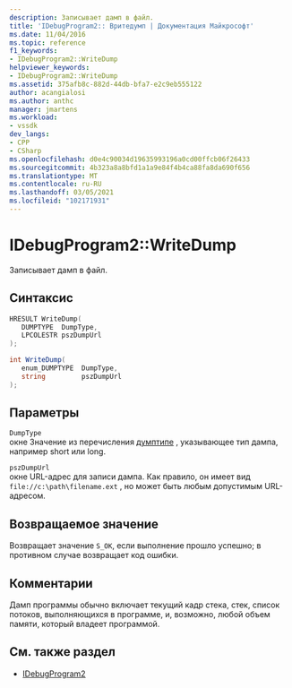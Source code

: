 ```yaml
---
description: Записывает дамп в файл.
title: 'IDebugProgram2:: Вритедумп | Документация Майкрософт'
ms.date: 11/04/2016
ms.topic: reference
f1_keywords:
- IDebugProgram2::WriteDump
helpviewer_keywords:
- IDebugProgram2::WriteDump
ms.assetid: 375afb8c-882d-44db-bfa7-e2c9eb555122
author: acangialosi
ms.author: anthc
manager: jmartens
ms.workload:
- vssdk
dev_langs:
- CPP
- CSharp
ms.openlocfilehash: d0e4c90034d19635993196a0cd00ffcb06f26433
ms.sourcegitcommit: 4b323a8a8bfd1a1a9e84f4b4ca88fa8da690f656
ms.translationtype: MT
ms.contentlocale: ru-RU
ms.lasthandoff: 03/05/2021
ms.locfileid: "102171931"
---
```

# <a name="idebugprogram2writedump"></a>IDebugProgram2::WriteDump
Записывает дамп в файл.

## <a name="syntax"></a>Синтаксис

```cpp
HRESULT WriteDump( 
   DUMPTYPE  DumpType,
   LPCOLESTR pszDumpUrl
);
```

```csharp
int WriteDump( 
   enum_DUMPTYPE  DumpType,
   string         pszDumpUrl
);
```

## <a name="parameters"></a>Параметры
`DumpType`\
окне Значение из перечисления [думптипе](../../../extensibility/debugger/reference/dumptype.md) , указывающее тип дампа, например short или long.

`pszDumpUrl`\
окне URL-адрес для записи дампа. Как правило, он имеет вид `file://c:\path\filename.ext` , но может быть любым допустимым URL-адресом.

## <a name="return-value"></a>Возвращаемое значение
 Возвращает значение `S_OK`, если выполнение прошло успешно; в противном случае возвращает код ошибки.

## <a name="remarks"></a>Комментарии
 Дамп программы обычно включает текущий кадр стека, стек, список потоков, выполняющихся в программе, и, возможно, любой объем памяти, который владеет программой.

## <a name="see-also"></a>См. также раздел
- [IDebugProgram2](../../../extensibility/debugger/reference/idebugprogram2.md)
